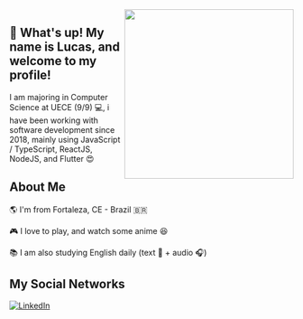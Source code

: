 <img align="right" width="300" src="https://media.giphy.com/media/l0HlHFRbmaZtBRhXG/giphy.gif">

## 👋  What's up! My name is Lucas, and welcome to my profile! 

I am majoring in Computer Science at UECE (9/9) 💻, i have been working with software development since 2018, mainly using JavaScript / TypeScript, ReactJS, NodeJS, and Flutter 😍 

## About Me

🌎 I'm from Fortaleza, CE - Brazil 🇧🇷

🎮 I love to play, and watch some anime 😆

📚 I am also studying English daily (text 📖 + audio 🎧)

## My Social Networks
[![LinkedIn](https://img.shields.io/badge/LinkedIn--blue?style=for-the-badge&logo=linkedin&link=https://www.linkedin.com/in/lucas-de-oliveira-mesquita/&logoColor=white)](https://www.linkedin.com/in/lucas-de-oliveira-mesquita/)
